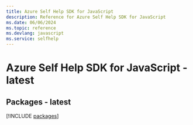 ```yaml
---
title: Azure Self Help SDK for JavaScript
description: Reference for Azure Self Help SDK for JavaScript
ms.date: 06/06/2024
ms.topic: reference
ms.devlang: javascript
ms.service: selfhelp
---
```

# Azure Self Help SDK for JavaScript - latest
## Packages - latest
[!INCLUDE [packages](self-help-index.md)]